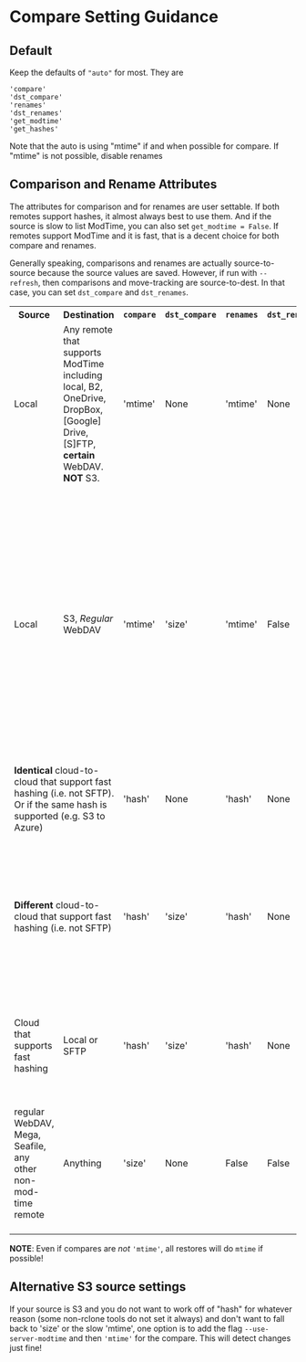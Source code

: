 # Compare Setting Guidance

## Default

Keep the defaults of `"auto"` for most. They are

    'compare'
    'dst_compare'
    'renames'
    'dst_renames'
    'get_modtime'
    'get_hashes'

Note that the auto is using "mtime" if and when possible for compare. If "mtime" is not possible, disable renames

## Comparison and Rename Attributes

The attributes for comparison and for renames are user settable. If both remotes support hashes, it almost always best to use them. And if the source is slow to list ModTime, you can also set `get_modtime = False`. If remotes support ModTime and it is fast, that is a decent choice for both compare and renames.

Generally speaking, comparisons and renames are actually source-to-source because the source values are saved. However, if run with `--refresh`, then comparisons and move-tracking are source-to-dest. In that case, you can set `dst_compare` and `dst_renames`. 

<table>
    <tr>
        <th>Source</th>
        <th>Destination</th>
        <th><code>compare</code></th>
        <th><code>dst_compare</code></th>
        <th><code>renames</code></th>
        <th><code>dst_renames</code></th>
        <th>Comment</th>
    </tr>
    <tr>
        <td>Local</td>
        <td>
            Any remote that supports ModTime including 
            local, B2, OneDrive, DropBox, [Google] Drive,
            [S]FTP, <strong>certain</strong> WebDAV. <strong>NOT</strong> S3.
        </td>
        <td>'mtime'</td>
        <td>None</td>
        <td>'mtime'</td>
        <td>None</td>
        <td>Use 'mtime' since it easy and fairly reliable</td>
    </tr>
        <td>Local</td>
        <td>
            S3, <em>Regular</em> WebDAV
        </td>
        <td>'mtime'</td>
        <td>'size'</td>
        <td>'mtime'</td>
        <td>False</td>
        <td>
            Use 'mtime' when using past source data but switch to size
            when using <code>dst_</code> since mtime is either super slow
            (S3) or unreliable (WebDAV). Since 'size' is a poor file tracker,
            disable renames in that case.
        </td>
    </tr>
    <tr>
        <td colspan="2">
            <strong>Identical</strong> cloud-to-cloud that support fast hashing (i.e. not SFTP). Or if the same hash is supported (e.g. S3 to Azure)
        </td>
        <td>'hash'</td>
        <td>None</td>
        <td>'hash'</td>
        <td>None</td>
        <td>Use 'hash' since it is fast and reliable</td>
    </tr>
    <tr>
        <td colspan="2">
            <strong>Different</strong> cloud-to-cloud that support fast hashing (i.e. not SFTP)
        </td>
        <td>'hash'</td>
        <td>'size'</td>
        <td>'hash'</td>
        <td>None</td>
        <td>
            Won't have hashes on both. Can change 'size' to 'mtime' if both 
            support it and one is not S3 (where 'mtime' is slow)
        </td>
    </tr>
    <tr>
        <td>Cloud that supports fast hashing</td>
        <td>Local or SFTP</td>
        <td>'hash'</td>
        <td>'size'</td>
        <td>'hash'</td>
        <td>None</td>
        <td>
            Can change 'size' to 'mtime' if  
            not S3 (where 'mtime' is slow)
        </td>
    </tr>
    <tr>
        <td>regular WebDAV, Mega, Seafile, any other non-mod-time remote</td>
        <td>Anything</td>
        <td>'size'</td>
        <td>None</td>
        <td>False</td>
        <td>False</td>
        <td>
            Only use size to detect changed files. Good enough most of the time but unreliable for move detection
        </td>
    </tr>
</table>

**NOTE**: Even if compares are *not* `'mtime'`, all restores will do `mtime` if possible!

## Alternative S3 source settings

If your source is S3 and you do not want to work off of "hash" for whatever reason (some non-rclone tools do not set it always) and don't want to fall back to 'size' or the slow 'mtime', one option is to add the flag `--use-server-modtime` and then `'mtime'` for the compare. This will detect changes just fine!
